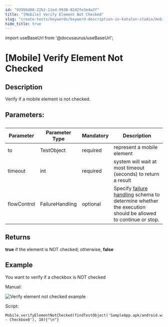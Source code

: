 ```yaml
---
id: "93956d00-22b2-11ed-9930-0242fe3e4a3f"
title: "[Mobile] Verify Element Not Checked"
slug: "create-tests/keywords/keyword-description-in-katalon-studio/mobile-keywords/mobile-verify-element-not-checked"
hide_title: true
---
```

import useBaseUrl from '@docusaurus/useBaseUrl';


# <a id="id_0" class="anchor_top_offset"/><a id="ariaid-title1" class="anchor_top_offset"/>[Mobile] Verify Element Not Checked


## <a id="id_0__id_1" class="anchor_top_offset"/>Description

              
<p xmlns="http://www.w3.org/1999/xhtml" className="p">Verify if a mobile element is not checked.  </p> 
      

## <a id="id_0__id_2" class="anchor_top_offset"/>Parameters:  

              
<table xmlns="http://www.w3.org/1999/xhtml" className="table anchor_top_offset" id="id_0__8c575409-a878-48fe-b4a6-9b1f18eea4c1"><caption /><thead className="thead"><tr className><th className="entry anchor_top_offset" id="id_0__8c575409-a878-48fe-b4a6-9b1f18eea4c1__entry__1">Parameter</th><th className="entry anchor_top_offset" id="id_0__8c575409-a878-48fe-b4a6-9b1f18eea4c1__entry__2">Parameter Type</th><th className="entry anchor_top_offset" id="id_0__8c575409-a878-48fe-b4a6-9b1f18eea4c1__entry__3">Mandatory</th><th className="entry anchor_top_offset" id="id_0__8c575409-a878-48fe-b4a6-9b1f18eea4c1__entry__4">Description</th></tr></thead><tbody className="tbody"><tr className><td className="entry" headers="id_0__8c575409-a878-48fe-b4a6-9b1f18eea4c1__entry__1 id_0__8c575409-a878-48fe-b4a6-9b1f18eea4c1__entry__2 id_0__8c575409-a878-48fe-b4a6-9b1f18eea4c1__entry__3 id_0__8c575409-a878-48fe-b4a6-9b1f18eea4c1__entry__4 ">to</td><td className="entry" headers="id_0__8c575409-a878-48fe-b4a6-9b1f18eea4c1__entry__1 id_0__8c575409-a878-48fe-b4a6-9b1f18eea4c1__entry__2 id_0__8c575409-a878-48fe-b4a6-9b1f18eea4c1__entry__3 id_0__8c575409-a878-48fe-b4a6-9b1f18eea4c1__entry__4 ">TestObject</td><td className="entry" headers="id_0__8c575409-a878-48fe-b4a6-9b1f18eea4c1__entry__1 id_0__8c575409-a878-48fe-b4a6-9b1f18eea4c1__entry__2 id_0__8c575409-a878-48fe-b4a6-9b1f18eea4c1__entry__3 id_0__8c575409-a878-48fe-b4a6-9b1f18eea4c1__entry__4 ">required</td><td className="entry" headers="id_0__8c575409-a878-48fe-b4a6-9b1f18eea4c1__entry__1 id_0__8c575409-a878-48fe-b4a6-9b1f18eea4c1__entry__2 id_0__8c575409-a878-48fe-b4a6-9b1f18eea4c1__entry__3 id_0__8c575409-a878-48fe-b4a6-9b1f18eea4c1__entry__4 ">represent a mobile element</td></tr><tr className><td className="entry" headers="id_0__8c575409-a878-48fe-b4a6-9b1f18eea4c1__entry__1 id_0__8c575409-a878-48fe-b4a6-9b1f18eea4c1__entry__2 id_0__8c575409-a878-48fe-b4a6-9b1f18eea4c1__entry__3 id_0__8c575409-a878-48fe-b4a6-9b1f18eea4c1__entry__4 ">timeout</td><td className="entry" headers="id_0__8c575409-a878-48fe-b4a6-9b1f18eea4c1__entry__1 id_0__8c575409-a878-48fe-b4a6-9b1f18eea4c1__entry__2 id_0__8c575409-a878-48fe-b4a6-9b1f18eea4c1__entry__3 id_0__8c575409-a878-48fe-b4a6-9b1f18eea4c1__entry__4 ">int</td><td className="entry" headers="id_0__8c575409-a878-48fe-b4a6-9b1f18eea4c1__entry__1 id_0__8c575409-a878-48fe-b4a6-9b1f18eea4c1__entry__2 id_0__8c575409-a878-48fe-b4a6-9b1f18eea4c1__entry__3 id_0__8c575409-a878-48fe-b4a6-9b1f18eea4c1__entry__4 ">required</td><td className="entry" headers="id_0__8c575409-a878-48fe-b4a6-9b1f18eea4c1__entry__1 id_0__8c575409-a878-48fe-b4a6-9b1f18eea4c1__entry__2 id_0__8c575409-a878-48fe-b4a6-9b1f18eea4c1__entry__3 id_0__8c575409-a878-48fe-b4a6-9b1f18eea4c1__entry__4 ">system will wait at most timeout (seconds) to return a         result</td></tr><tr className><td className="entry" headers="id_0__8c575409-a878-48fe-b4a6-9b1f18eea4c1__entry__1 id_0__8c575409-a878-48fe-b4a6-9b1f18eea4c1__entry__2 id_0__8c575409-a878-48fe-b4a6-9b1f18eea4c1__entry__3 id_0__8c575409-a878-48fe-b4a6-9b1f18eea4c1__entry__4 ">flowControl</td><td className="entry" headers="id_0__8c575409-a878-48fe-b4a6-9b1f18eea4c1__entry__1 id_0__8c575409-a878-48fe-b4a6-9b1f18eea4c1__entry__2 id_0__8c575409-a878-48fe-b4a6-9b1f18eea4c1__entry__3 id_0__8c575409-a878-48fe-b4a6-9b1f18eea4c1__entry__4 ">FailureHandling</td><td className="entry" headers="id_0__8c575409-a878-48fe-b4a6-9b1f18eea4c1__entry__1 id_0__8c575409-a878-48fe-b4a6-9b1f18eea4c1__entry__2 id_0__8c575409-a878-48fe-b4a6-9b1f18eea4c1__entry__3 id_0__8c575409-a878-48fe-b4a6-9b1f18eea4c1__entry__4 ">optional</td><td className="entry" headers="id_0__8c575409-a878-48fe-b4a6-9b1f18eea4c1__entry__1 id_0__8c575409-a878-48fe-b4a6-9b1f18eea4c1__entry__2 id_0__8c575409-a878-48fe-b4a6-9b1f18eea4c1__entry__3 id_0__8c575409-a878-48fe-b4a6-9b1f18eea4c1__entry__4 ">Specify <a className="xref" href="/docs/maintain/configure-failure-handling-settings-in-katalon-studio">failure handling</a> schema to         determine whether the execution should be allowed to continue or         stop.</td></tr></tbody></table> 
      

## <a id="id_0__id_3" class="anchor_top_offset"/>Returns

              
<p xmlns="http://www.w3.org/1999/xhtml" className="p">   <strong className="ph b">true</strong> if the element is NOT checked; otherwise,   <strong className="ph b">false</strong> </p> 
      

## <a id="id_0__id_4" class="anchor_top_offset"/>Example

              
<p xmlns="http://www.w3.org/1999/xhtml" className="p">You want to verify if a checkbox is NOT checked </p> 
      
<p xmlns="http://www.w3.org/1999/xhtml" className="p">Manual: </p> 
      
<p xmlns="http://www.w3.org/1999/xhtml" className="p">   <img className="image" src={useBaseUrl("/9394a9b0-22b2-11ed-9930-0242fe3e4a3f.png")} alt="Verify element not checked example" /></p> 
      
<p xmlns="http://www.w3.org/1999/xhtml" className="p">Script:</p> 
              
<pre xmlns="http://www.w3.org/1999/xhtml" className="pre codeblock"><code>Mobile.verifyElementNotChecked(findTestObject('SampleApp.apk/android.widget.CheckBox - Checkbox0'), 10){"\n"}</code></pre> 
            
